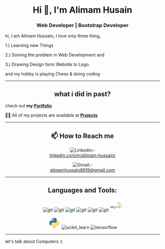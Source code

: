 <h1 align="center">Hi 👋, I'm Alimam Husain</h1>
<h3 align="center">Web Developer | Bootstrap Developer</h3>


hi,
I am Alimam Hussain, I love only three thing,

1.) Learning new Things

2.) Solving the problem in Web Development and 

3.) Drawing Design form Website to Logo.

and my hobby is playing Chess & doing  coding

<hr>

<h2 align="center">what i did in past? </h2>

 

check out **my [Portfolio](https://alimam-husain.netlify.app/)**

👨‍💻 All of my projects are available at [ **Projects** ]( https://github.com/alimamhu,)
 
<hr>
 
<!-- contact -->

<h2 align="center">📫 How to Reach me</h2>
 <p align="center">
 <img  src="https://raw.githubusercontent.com/rahuldkjain/github-profile-readme-generator/master/src/images/icons/Social/linked-in-alt.svg" alt="Linkedin:- " height="30" width="40" /><br> 
 <a href="https://www.linkedin.com/in/alimam-hussain/">linkedin.com/in/alimam-hussain/</a>
</p>


  <p align="center">
<img src="https://img.icons8.com/color-glass/452/gmail.png" height="30" width="30" alt="Gmail:- ">
<br> <a href="alimamhussain8619@gmail.com">alimamhussain8619@gmail.com</a>
 </p>

 
 
 
 


<!-- skills -->
 <hr>
<h2 align="center">Languages and Tools:</h2>

 <p align="center">
  <img src="https://img.icons8.com/color/344/sass.png" alt="git" width="40" height="40"/> 
  <img src="https://img.icons8.com/color/344/html-5--v1.png" alt="git" width="40" height="40"/> 
  <img src="https://img.icons8.com/color/344/css3.png" alt="git" width="40" height="40"/> 
  <img src="https://img.icons8.com/color/344/javascript--v1.png" alt="git" width="40" height="40"/> 
  <img src="https://img.icons8.com/color/344/bootstrap.png" alt="git" width="40" height="40"/> 
  <img src="https://img.icons8.com/color/344/wordpress.png" alt="git" width="40" height="40"/> 
  <img src="https://raw.githubusercontent.com/devicons/devicon/master/icons/mysql/mysql-original-wordmark.svg" alt="mysql" width="40" height="40"/>
 </p>
  <p align="center">
 <img src="https://raw.githubusercontent.com/devicons/devicon/master/icons/python/python-original.svg" alt="python" width="40" height="40"/>  <img src="https://upload.wikimedia.org/wikipedia/commons/0/05/Scikit_learn_logo_small.svg" alt="scikit_learn" width="40" height="40"/>  <img src="https://www.vectorlogo.zone/logos/tensorflow/tensorflow-icon.svg" alt="tensorflow" width="40" height="40"/>
</p>

<hr>

let's talk about Computers :)
